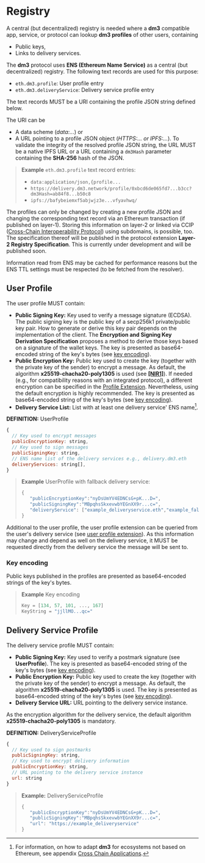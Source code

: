 # Registry

A central (but decentralized) registry is needed where a **dm3** compatible app, service, or protocol can lookup **dm3 profiles** of other users, containing

* Public keys,
* Links to delivery services.

The **dm3** protocol uses **ENS (Ethereum Name Service)** as a central (but decentralized) registry. The following text records are used for this purpose:

* `eth.dm3.profile`: User profile entry
* `eth.dm3.deliveryService`: Delivery service profile entry

The text records MUST be a URI containing the profile JSON string defined below.

The URI can be

* A data scheme (_data:..._) or
* A URL pointing to a profile JSON object (_HTTPS:... or IPFS:..._). To validate the integrity of the resolved profile JSON string, the URL MUST be a native IPFS URL or a URL containing a `dm3Hash` parameter containing the **SHA-256** hash of the JSON.

> **Example** `eth.dm3.profile` text record entries:
>
> * `data:application/json,{profile...`
> * `https://delivery.dm3.network/profile/0xbcd6de065fd7...b3cc?dm3Hash=ab84f8...b50c8`
> * `ipfs://bafybeiemxf5abjwjz3e...vfyavhwq/`

The profiles can only be changed by creating a new profile JSON and changing the corresponding text record via an Ethereum transaction (if published on layer-1). Storing this information on layer-2 or linked via CCIP ([Cross-Chain Interoperability Protocol](https://chain.link/cross-chain)) using subdomains, is possible, too.
The specification thereof will be published in the protocol extension **Layer-2 Registry Specification**. This is currently under development and will be published soon.

Information read from ENS may be cached for performance reasons but the ENS TTL settings must be respected (to be fetched from the resolver).

## User Profile

The user profile MUST contain:

* **Public Signing Key:** Key used to verify a message signature (ECDSA). The public signing key is the public key of a secp256k1 private/public key pair. How to generate or derive this key pair depends on the implementation of the client. The **Encryption and Signing Key Derivation Specification** proposes a method to derive those keys based on a signature of the wallet keys.
The key is presented as base64-encoded string of the key's bytes (see [key encoding](#key-encoding)).
* **Public Encryption Key:** Public key used to create the key (together with the private key of the sender) to encrypt a message. As default, the algorithm **x25519-chacha20-poly1305** is used (see [**[NIR1]**](../references.md)). If needed (e.g., for compatibility reasons with an integrated protocol), a different encryption can be specified in the [Profile Extension](mtp-deliveryservice-api.md#get-the-users-profile-extension). Nevertheless, using the default encryption is highly recommended.
The key is presented as base64-encoded string of the key's bytes (see [key encoding](#key-encoding)).
* **Delivery Service List:** List with at least one delivery service' ENS name[^1].

[^1]: For information, on how to adapt **dm3** for ecosystems not based on Ethereum, see appendix [Cross Chain Applications](mtp-appendix.md#cross-chain-applications).

**DEFINITION:** UserProfile

```JavaScript
{
  // Key used to encrypt messages
  publicEncryptionKey: string,
  // Key used to sign messages
  publicSigningKey: string,
  // ENS name list of the delivery services e.g., delivery.dm3.eth
  deliveryServices: string[], 
}
```

> **Example** UserProfile with fallback delivery service:
>
> ```JavaScript
> {
>    "publicEncryptionKey":"nyDsUmYV4EDNCsG+pK...D=",
>    "publicSigningKey":"MBpqhsSkxevwbYEGnXX9r...c=",
>    "deliveryService": ["example_deliveryservice.eth","example_fallback-deliveryservice.eth"]
> }
> ```

Additional to the user profile, the user profile extension can be queried from the user's delivery service (see [user profile extension](mtp-deliveryservice-api.md#get-the-users-profile-extension)). As this information may change and depend as well on the delivery service, it MUST be requested directly from the delivery service the message will be sent to.

### Key encoding

Public keys published in the profiles are presented as base64-encoded strings of the key's bytes.

> **Example** Key encoding
>
> ```JavaScript
> Key = [134, 57, 101, ..., 167]
> KeyString = "jjllMO...qc="
> ```

## Delivery Service Profile

The delivery service profile MUST contain:

* **Public Signing Key:** Key used to verify a postmark signature (see **UserProfile**).
The key is presented as base64-encoded string of the key's bytes (see [key encoding](#key-encoding)).
* **Public Encryption Key:** Public key used to create the key (together with the private key of the sender) to encrypt a message. As default, the algorithm **x25519-chacha20-poly1305** is used.
The key is presented as base64-encoded string of the key's bytes (see [key encoding](#key-encoding)).
* **Delivery Service URL:** URL pointing to the delivery service instance.

As the encryption algorithm for the delivery service, the default algorithm **x25519-chacha20-poly1305** is mandatory.

**DEFINITION:** DeliveryServiceProfile

```JavaScript
{
  // Key used to sign postmarks
  publicSigningKey: string,
  // Key used to encrypt delivery information
  publicEncryptionKey: string,
  // URL pointing to the delivery service instance
  url: string
}
```

> **Example:** DeliveryServiceProfile
>
> ```JavaScript
> {
>    "publicEncryptionKey":"nyDsUmYV4EDNCsG+pK...D=",
>    "publicSigningKey":"MBpqhsSkxevwbYEGnXX9r...c=",
>    "url": "https://example_deliveryservice"
> }
> ```
